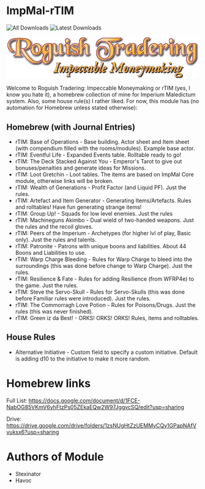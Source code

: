 # ImpMal-rTIM

![All Downloads](https://img.shields.io/github/downloads/Havoclivekiller/ImpMal-rTIM/total?style=for-the-badge)
![Latest Downloads](https://img.shields.io/github/downloads/Havoclivekiller/ImpMal-rTIM/latest/total?style=for-the-badge)

![Logo](/src/assets/rtim-logo.webp)

Welcome to Roguish Tradering: Impeccable Moneymaking or rTIM (yes, I know you hate it), a homebrew collection of mine for Imperium Maledictum system. Also, some house rule(s) I rather liked.
For now, this module has (no automation for Homebrew unless stated otherwise):

## Homebrew (with Journal Entries)
- rTIM: Base of Operations - Base building. Actor sheet and Item sheet (with compendium filled with the rooms/modules). Example base actor.
- rTIM: Eventful Life - Expanded Events table. Rolltable ready to go!
- rTIM: The Deck Stacked Against You - Emperor's Tarot to give out bonuses/penalties and generate ideas for Missions.
- rTIM: Loot Gretchin - Loot tables. The items are based on ImpMal Core module, otherwise links will be broken.
- rTIM: Wealth of Generations - Profit Factor (and Liquid PF). Just the rules.
- rTIM: Artefact and Item Generator - Generating Items/Artefacts. Rules and rolltables! Have fun generating strange items!
- rTIM: Group Up! - Squads for low level enemies. Just the rules
- rTIM: Machineguns Akimbo - Dual wield of two-handed weapons. Just the rules and the recoil gloves.
- rTIM: Peers of the Imperium - Archetypes (for higher lvl of play, Basic only). Just the rules and talents.
- rTIM: Patronite - Patrons with unique boons and liabilities. About 44 Boons and Liabilities to use. 
- rTIM: Warp Charge Bleeding - Rules for Warp Charge to bleed into the surroundings (this was done before change to Warp Charge). Just the rules.
- rTIM: Resilience & Fate - Rules for adding Resilience (from WFRP4e) to the game. Just the rules.
- rTIM: Steve the Servo-Skull - Rules for Servo-Skulls (this was done before Familiar rules were introduced). Just the rules.
- rTIM: The Commorragh Love Potion - Rules for Poisons/Drugs. Just the rules (this was never finished).
- rTIM: Green iz da Best! - ORKS! ORKS! ORKS! Rules, items and rolltables.
 
## House Rules
- Alternative Initiative - Custom field to specify a custom initiative. Default is adding d10 to the initiative to make it more random.


# Homebrew links
Full List: https://docs.google.com/document/d/1FCE-NabOG85VKmV6yhFtzPs05ZEkaEQw2W97JggvcSQ/edit?usp=sharing

Drive: https://drive.google.com/drive/folders/1zsNUgHtZzUEMMyCQy1GPapNAfVvuksx6?usp=sharing

# Authors of Module
- Stexinator
- Havoc